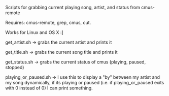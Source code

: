 Scripts for grabbing current playing song, artist, and status from cmus-remote

Requires: cmus-remote, grep, cmus, cut.

Works for Linux and OS X :]

get_artist.sh -> grabs the current artist and prints it

get_title.sh -> grabs the current song title and prints it

get_status.sh -> grabs the current status of cmus (playing, paused, stopped)

playing_or_paused.sh -> I use this to display a "by" between my artist and my song dynamically, if its playing or paused (i.e. if playing_or_paused exits with 0  instead of 0) I can print something.  
  
